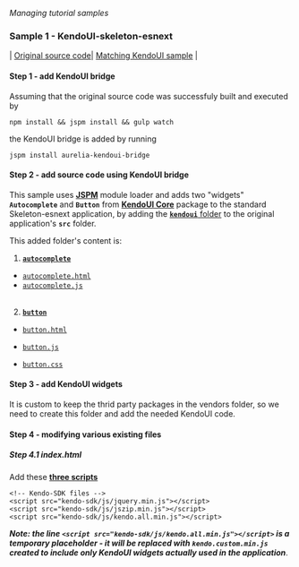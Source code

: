 _Managing tutorial samples_
### Sample 1 - KendoUI-skeleton-esnext
| [Original source code](https://github.com/aurelia/skeleton-navigation/tree/master/skeleton-esnext)| [Matching KendoUI sample](https://github.com/aurelia-ui-toolkits/kendoui-tutorials-code/tree/master/skeleton-esnext) |

#### Step 1 - add KendoUI bridge

Assuming that the original source code was successfuly built and executed by

```
npm install && jspm install && gulp watch
```

the KendoUI bridge is added by running

```
jspm install aurelia-kendoui-bridge
```

#### Step 2 - add source code using KendoUI bridge

This sample uses **[JSPM](https://aurelia-ui-toolkits.gitbooks.io/kendo-ui-sdk-installation/content/installation/installing%20kendo/advanced/core/jspm.html)** module loader and adds two "widgets" **`Autocomplete`** and **`Button`** from  **[KendoUI Core](https://aurelia-ui-toolkits.gitbooks.io/kendo-ui-sdk-installation/content/installation/installing%20kendo/kendo_core.html)** package  to the standard Skeleton-esnext application, by adding the [**`kendoui`** folder](https://github.com/aurelia-ui-toolkits/kendoui-tutorials-code/tree/master/skeleton-esnext/src/kendoui) to the original application's **`src`** folder.

This added folder's content is:

1. [**`autocomplete`**](https://github.com/aurelia-ui-toolkits/kendoui-tutorials-code/tree/master/skeleton-esnext/src/kendoui/autocomplete)
 - [`autocomplete.html`](https://github.com/aurelia-ui-toolkits/kendoui-tutorials-code/blob/master/skeleton-esnext/src/kendoui/autocomplete/autocomplete.html)
  - [`autocomplete.js`](https://github.com/aurelia-ui-toolkits/kendoui-tutorials-code/blob/master/skeleton-esnext/src/kendoui/autocomplete/autocomplete.js)
<br><br>

2. [**`button`**](https://github.com/aurelia-ui-toolkits/kendoui-tutorials-code/tree/master/skeleton-esnext/src/kendoui/button)

  - [`button.html`](https://github.com/aurelia-ui-toolkits/kendoui-tutorials-code/blob/master/skeleton-esnext/src/kendoui/button/button.html)

  - [`button.js`](https://github.com/aurelia-ui-toolkits/kendoui-tutorials-code/blob/master/skeleton-esnext/src/kendoui/button/button.js)

  - [`button.css`](https://github.com/aurelia-ui-toolkits/kendoui-tutorials-code/blob/master/skeleton-esnext/src/kendoui/button/button.css)


#### Step 3 - add KendoUI widgets

It is custom to keep the thrid party packages in the vendors folder, so we need to create this folder and add the needed KendoUI code.

#### Step 4 - modifying various existing files

##### Step 4.1 index.html

Add these **[three scripts](https://github.com/aurelia-ui-toolkits/kendoui-tutorials-code/blob/master/skeleton-esnext/index.html#L18-L21)**

```
<!-- Kendo-SDK files -->
<script src="kendo-sdk/js/jquery.min.js"></script>
<script src="kendo-sdk/js/jszip.min.js"></script>
<script src="kendo-sdk/js/kendo.all.min.js"></script>
```

___Note: the line `<script src="kendo-sdk/js/kendo.all.min.js"></script>` is a temporary placeholder - it will be replaced with `kendo.custom.min.js` created to include only KendoUI widgets actually used in the application___.
